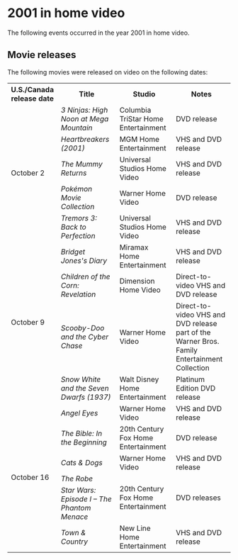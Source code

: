 <h1>2001 in home video</h1>
<p>The following events occurred in the year 2001 in home video.</p>
<h2>Movie releases</h2>
<p>The following movies were released on video on the following dates:</p>
<table>
    <tbody>
        <tr>
            <th>U.S./Canada<br>release date</th>
            <th>Title</th>
            <th>Studio</th>
            <th>Notes</th>
        </tr>
        <tr>
            <td rowspan="5">October 2</td>
            <td><i>3 Ninjas: High Noon at Mega Mountain</i></td>
            <td>Columbia TriStar Home Entertainment</td>
            <td>DVD release</td>
        </tr>
        <tr>
<td><i>Heartbreakers (2001)</i></td>
<td>MGM Home Entertainment</td>
<td>VHS and DVD release</td>
</tr>
<tr>
<td><i>The Mummy Returns</i></td>
<td>Universal Studios Home Video</td>
<td>VHS and DVD release
</td></tr>
<tr>
<td><i>Pokémon Movie Collection</i></td>
<td>Warner Home Video</td>
<td>DVD release
</td></tr>
<tr>
<td><i>Tremors 3: Back to Perfection</i></td>
<td>Universal Studios Home Video</td>
<td>VHS and DVD release
</td></tr>
<tr>
<td rowspan="4">October 9</td>
<td><i>Bridget Jones's Diary</i></td>
<td>Miramax Home Entertainment</td>
<td>VHS and DVD release
</td></tr>
<tr>
<td><i>Children of the Corn: Revelation</i></td>
<td>Dimension Home Video</td>
<td>Direct-to-video VHS and DVD release
</td></tr>
<tr>
<td><i>Scooby-Doo and the Cyber Chase</i></td>
<td>Warner Home Video</td>
<td>Direct-to-video VHS and DVD release<br>part of the Warner Bros. Family Entertainment Collection
</td></tr>
<tr>
<td><i>Snow White and the Seven Dwarfs (1937)</i></td>
<td>Walt Disney Home Entertainment</td>
<td>Platinum Edition DVD release</td></tr>
<tr>
<td rowspan="6">October 16
</td>
<td><i>Angel Eyes</i></td>
<td>Warner Home Video</td>
<td>VHS and DVD release
</td></tr>
<tr>
<td><i>The Bible: In the Beginning</i></td>
<td>20th Century Fox Home Entertainment</td>
<td>DVD release
</td></tr>
<tr>
<td><i>Cats &amp; Dogs</i></td>
<td>Warner Home Video</td>
<td>VHS and DVD release
</td></tr>
<tr>
<td><i>The Robe</i></td>
<td rowspan="2">20th Century Fox Home Entertainment</td>
<td rowspan="2">DVD releases
</td></tr>
<tr>
<td><i>Star Wars: Episode I – The Phantom Menace</i>
</td></tr>
<tr>
<td><i>Town &amp; Country</i></td>
<td>New Line Home Entertainment</td>
<td>VHS and DVD release
</td></tr>
    </tbody>
</table>
